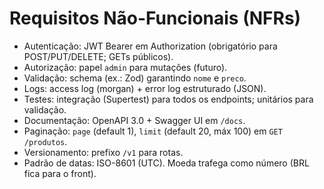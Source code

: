 ﻿# Requisitos Não-Funcionais (NFRs)

- Autenticação: JWT Bearer em Authorization (obrigatório para POST/PUT/DELETE; GETs públicos).
- Autorização: papel `admin` para mutações (futuro).
- Validação: schema (ex.: Zod) garantindo `nome` e `preco`.
- Logs: access log (morgan) + error log estruturado (JSON).
- Testes: integração (Supertest) para todos os endpoints; unitários para validação.
- Documentação: OpenAPI 3.0 + Swagger UI em `/docs`.
- Paginação: `page` (default 1), `limit` (default 20, máx 100) em `GET /produtos`.
- Versionamento: prefixo `/v1` para rotas.
- Padrão de datas: ISO-8601 (UTC). Moeda trafega como número (BRL fica para o front).
